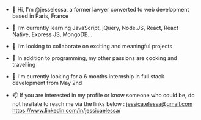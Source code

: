 - 👋 Hi, I'm @jesselessa, a former lawyer converted to web development based in Paris, France
- 🌱 I’m currently learning JavaScript, jQuery, Node.JS, React, React Native, Express JS, MongoDB...
- 💼 I’m looking to collaborate on exciting and meaningful projects
- 💞️ In addition to programming, my other passions are cooking and travelling

- 🔎 I'm currently looking for a 6 months internship in full stack development from May 2nd
- 📫 If you are interested in my profile or know someone who could be, do not hesitate to reach me via the links below :
jessica.elessa@gmail.com   
https://www.linkedin.com/in/jessicaelessa/
